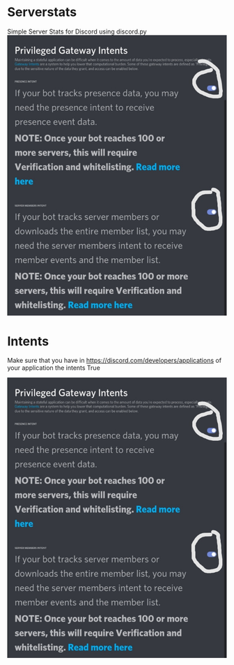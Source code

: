 # Serverstats
Simple Server Stats for Discord using discord.py
![Alt text](image/Screenshot_20210328_134823.jpg "Server Stats")
# Intents
Make sure that you have in https://discord.com/developers/applications of your application the intents True

![Alt text](image/Screenshot_20210328_134823.jpg "Intents True?")
